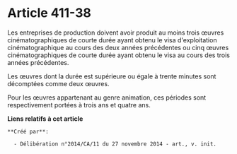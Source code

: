 # Article 411-38

Les entreprises de production doivent avoir produit au moins trois œuvres cinématographiques de courte durée ayant obtenu le
visa d'exploitation cinématographique au cours des deux années précédentes ou cinq œuvres cinématographiques de courte durée
ayant obtenu le visa au cours des trois années précédentes. 

Les œuvres dont la durée est supérieure ou égale à trente minutes sont décomptées comme deux œuvres. 

Pour les œuvres appartenant au genre animation, ces périodes sont respectivement portées à trois ans et quatre ans.

**Liens relatifs à cet article**

	**Créé par**:

	  - Délibération n°2014/CA/11 du 27 novembre 2014 - art., v. init.
